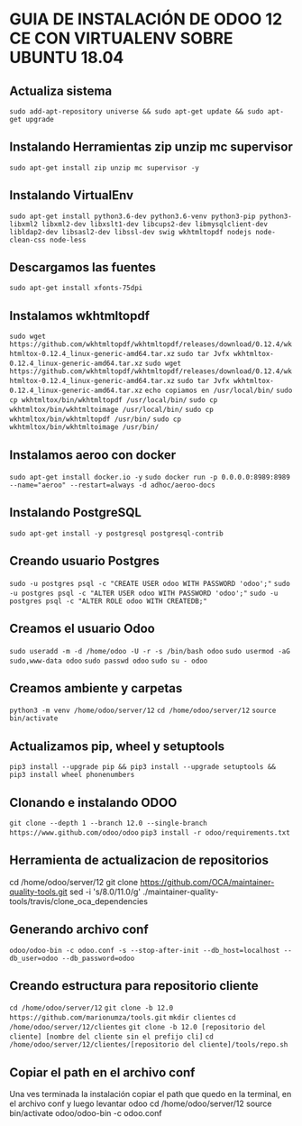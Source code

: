 # GUIA DE INSTALACIÓN DE ODOO 12 CE CON VIRTUALENV SOBRE UBUNTU 18.04
##
## Actualiza sistema
`sudo add-apt-repository universe && sudo apt-get update && sudo apt-get upgrade`
## Instalando Herramientas zip unzip mc supervisor
`sudo apt-get install zip unzip mc supervisor -y`
## Instalando VirtualEnv
`sudo apt-get install python3.6-dev python3.6-venv python3-pip python3-libxml2 libxml2-dev libxslt1-dev libcups2-dev libmysqlclient-dev libldap2-dev libsasl2-dev libssl-dev swig wkhtmltopdf nodejs node-clean-css node-less`
## Descargamos las fuentes
`sudo apt-get install xfonts-75dpi`
## Instalamos wkhtmltopdf
`sudo wget https://github.com/wkhtmltopdf/wkhtmltopdf/releases/download/0.12.4/wkhtmltox-0.12.4_linux-generic-amd64.tar.xz`
`sudo tar Jvfx wkhtmltox-0.12.4_linux-generic-amd64.tar.xz`
`sudo wget https://github.com/wkhtmltopdf/wkhtmltopdf/releases/download/0.12.4/wkhtmltox-0.12.4_linux-generic-amd64.tar.xz`
`sudo tar Jvfx wkhtmltox-0.12.4_linux-generic-amd64.tar.xz`
`echo copiamos en /usr/local/bin/`
`sudo cp wkhtmltox/bin/wkhtmltopdf /usr/local/bin/`
`sudo cp wkhtmltox/bin/wkhtmltoimage /usr/local/bin/`
`sudo cp wkhtmltox/bin/wkhtmltopdf /usr/bin/`
`sudo cp wkhtmltox/bin/wkhtmltoimage /usr/bin/`
## Instalamos aeroo con docker
`sudo apt-get install docker.io -y`
`sudo docker run -p 0.0.0.0:8989:8989 --name="aeroo" --restart=always -d adhoc/aeroo-docs`
## Instalando PostgreSQL
`sudo apt-get install -y postgresql postgresql-contrib`
## Creando usuario Postgres
`sudo -u postgres psql -c "CREATE USER odoo WITH PASSWORD 'odoo';"`
`sudo -u postgres psql -c "ALTER USER odoo WITH PASSWORD 'odoo';"`
`sudo -u postgres psql -c "ALTER ROLE odoo WITH CREATEDB;"`
## Creamos el usuario Odoo
`sudo useradd -m -d /home/odoo -U -r -s /bin/bash odoo`
`sudo usermod -aG sudo,www-data odoo`
`sudo passwd odoo`
`sudo su - odoo`
## Creamos ambiente y carpetas
`python3 -m venv /home/odoo/server/12`
`cd /home/odoo/server/12`
`source bin/activate`
## Actualizamos pip, wheel y setuptools
`pip3 install --upgrade pip && pip3 install --upgrade setuptools && pip3 install wheel phonenumbers`
## Clonando e instalando ODOO 
`git clone --depth 1 --branch 12.0 --single-branch https://www.github.com/odoo/odoo`
`pip3 install -r odoo/requirements.txt`
## Herramienta de actualizacion de repositorios
cd /home/odoo/server/12
git clone https://github.com/OCA/maintainer-quality-tools.git
sed -i 's/8.0/11.0/g' ./maintainer-quality-tools/travis/clone_oca_dependencies
## Generando archivo conf
`odoo/odoo-bin -c odoo.conf -s --stop-after-init --db_host=localhost --db_user=odoo --db_password=odoo`
## Creando estructura para repositorio cliente
  `cd /home/odoo/server/12`
  `git clone -b 12.0 https://github.com/marionumza/tools.git`
  `mkdir clientes`
  `cd /home/odoo/server/12/clientes`
  `git clone -b 12.0 [repositorio del cliente] [nombre del cliente sin el prefijo cli]`
  `cd /home/odoo/server/12/clientes/[repositorio del cliente]/tools/repo.sh`
## Copiar el path en el archivo conf

Una ves terminada la instalación copiar el path que quedo en la terminal, en el archivo conf y luego levantar odoo 
cd /home/odoo/server/12
source bin/activate
odoo/odoo-bin -c odoo.conf

